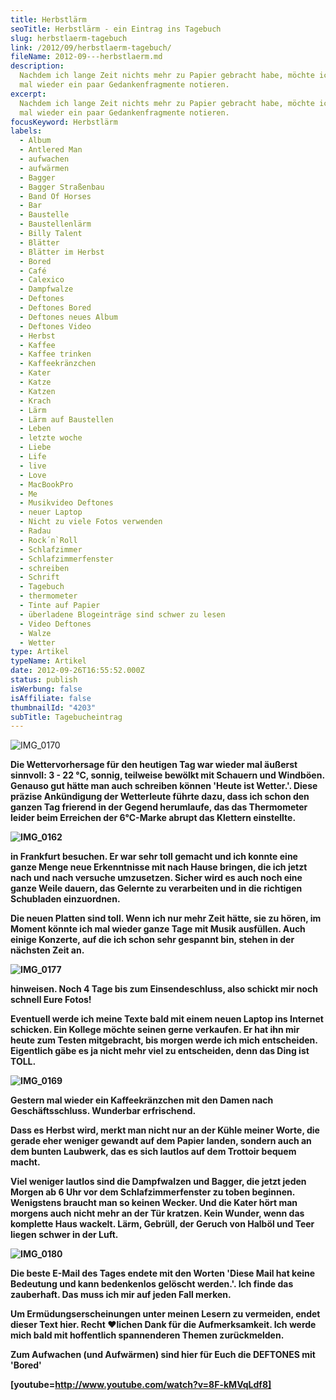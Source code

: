 ```yaml
---
title: Herbstlärm
seoTitle: Herbstlärm - ein Eintrag ins Tagebuch
slug: herbstlaerm-tagebuch
link: /2012/09/herbstlaerm-tagebuch/
fileName: 2012-09---herbstlaerm.md
description:
  Nachdem ich lange Zeit nichts mehr zu Papier gebracht habe, möchte ich heute
  mal wieder ein paar Gedankenfragmente notieren.
excerpt:
  Nachdem ich lange Zeit nichts mehr zu Papier gebracht habe, möchte ich heute
  mal wieder ein paar Gedankenfragmente notieren.
focusKeyword: Herbstlärm
labels:
  - Album
  - Antlered Man
  - aufwachen
  - aufwärmen
  - Bagger
  - Bagger Straßenbau
  - Band Of Horses
  - Bar
  - Baustelle
  - Baustellenlärm
  - Billy Talent
  - Blätter
  - Blätter im Herbst
  - Bored
  - Café
  - Calexico
  - Dampfwalze
  - Deftones
  - Deftones Bored
  - Deftones neues Album
  - Deftones Video
  - Herbst
  - Kaffee
  - Kaffee trinken
  - Kaffeekränzchen
  - Kater
  - Katze
  - Katzen
  - Krach
  - Lärm
  - Lärm auf Baustellen
  - Leben
  - letzte woche
  - Liebe
  - Life
  - live
  - Love
  - MacBookPro
  - Me
  - Musikvideo Deftones
  - neuer Laptop
  - Nicht zu viele Fotos verwenden
  - Radau
  - Rock´n`Roll
  - Schlafzimmer
  - Schlafzimmerfenster
  - schreiben
  - Schrift
  - Tagebuch
  - thermometer
  - Tinte auf Papier
  - überladene Blogeinträge sind schwer zu lesen
  - Video Deftones
  - Walze
  - Wetter
type: Artikel
typeName: Artikel
date: 2012-09-26T16:55:52.000Z
status: publish
isWerbung: false
isAffiliate: false
thumbnailId: "4203"
subTitle: Tagebucheintrag
---
```


![IMG_0170](http://cardamonchai.com/wp-content/uploads/2012/09/img_0170-640x640.jpg)

<strong>

Die Wettervorhersage für den heutigen Tag war wieder mal äußerst sinnvoll: 3 -
22 °C, sonnig, teilweise bewölkt mit Schauern und Windböen. Genauso gut hätte
man auch schreiben können 'Heute ist Wetter.'. Diese präzise Ankündigung der
Wetterleute führte dazu, dass ich schon den ganzen Tag frierend in der Gegend
herumlaufe, das das Thermometer leider beim Erreichen der 6°C-Marke abrupt das
Klettern einstellte.

![IMG_0162](http://cardamonchai.com/wp-content/uploads/2012/09/img_01621-640x640.jpg)

in Frankfurt besuchen. Er war sehr toll gemacht und ich konnte eine ganze Menge
neue Erkenntnisse mit nach Hause bringen, die ich jetzt nach und nach versuche
umzusetzen. Sicher wird es auch noch eine ganze Weile dauern, das Gelernte zu
verarbeiten und in die richtigen Schubladen einzuordnen.

Die neuen Platten sind toll. Wenn ich nur mehr Zeit hätte, sie zu hören, im
Moment könnte ich mal wieder ganze Tage mit Musik ausfüllen. Auch einige
Konzerte, auf die ich schon sehr gespannt bin, stehen in der nächsten Zeit an.

![IMG_0177](http://cardamonchai.com/wp-content/uploads/2012/09/img_0177-640x640.jpg)

hinweisen. Noch 4 Tage bis zum Einsendeschluss, also schickt mir noch schnell
Eure Fotos!

Eventuell werde ich meine Texte bald mit einem neuen Laptop ins Internet
schicken. Ein Kollege möchte seinen gerne verkaufen. Er hat ihn mir heute zum
Testen mitgebracht, bis morgen werde ich mich entscheiden. Eigentlich gäbe es ja
nicht mehr viel zu entscheiden, denn das Ding ist TOLL.

![IMG_0169](http://cardamonchai.com/wp-content/uploads/2012/09/img_0169-640x640.jpg)

Gestern mal wieder ein Kaffeekränzchen mit den Damen nach Geschäftsschluss.
Wunderbar erfrischend.

Dass es Herbst wird, merkt man nicht nur an der Kühle meiner Worte, die gerade
eher weniger gewandt auf dem Papier landen, sondern auch an dem bunten Laubwerk,
das es sich lautlos auf dem Trottoir bequem macht.

Viel weniger lautlos sind die Dampfwalzen und Bagger, die jetzt jeden Morgen ab
6 Uhr vor dem Schlafzimmerfenster zu toben beginnen. Wenigstens braucht man so
keinen Wecker. Und die Kater hört man morgens auch nicht mehr an der Tür
kratzen. Kein Wunder, wenn das komplette Haus wackelt. Lärm, Gebrüll, der Geruch
von Halböl und Teer liegen schwer in der Luft.

![IMG_0180](http://cardamonchai.com/wp-content/uploads/2012/09/img_0180-640x640.jpg)

Die beste E-Mail des Tages endete mit den Worten 'Diese Mail hat keine Bedeutung
und kann bedenkenlos gelöscht werden.'. Ich finde das zauberhaft. Das muss ich
mir auf jeden Fall merken.

Um Ermüdungserscheinungen unter meinen Lesern zu vermeiden, endet dieser Text
hier. Recht ♥lichen Dank für die Aufmerksamkeit. Ich werde mich bald mit
hoffentlich spannenderen Themen zurückmelden.

<em><strong></strong></em><strong>Zum Aufwachen (und Aufwärmen) sind hier für
Euch die DEFTONES mit 'Bored'</strong>

[youtube=http://www.youtube.com/watch?v=8F-kMVqLdf8]
